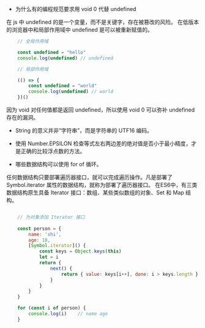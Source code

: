 

- 为什么有的编程规范要求用 void 0 代替 undefined

在 js 中 undefined 的是一个变量，而不是关键字，存在被篡改的风险。
在低版本的浏览器中和局部作用域中 undefined 是可以被重新赋值的。

```js
    // 全局作用域

    const undefined = "hello"
    console.log(undefined) // undefined

    // 局部作用域

    (() => {
        const undefined = "world"
        console.log(undefined) // world
    })()
```
因为 void 对任何值都是返回 undefined，所以使用 void 0 可以弥补 undefined 存在的漏洞。


- String 的意义并非“字符串”，而是字符串的 UTF16 编码。

- 使用 Number.EPSILON 检查等式左右两边差的绝对值是否小于最小精度，才是正确的比较浮点数的方法。

- 哪些数据结构可以使用 for of 循环。

任何数据结构只要部署遍历器接口，就可以完成遍历操作。凡是部署了 Symbol.iterator 属性的数据结构，就称为部署了遍历器接口。
在ES6中，有三类数据结构原生具备 Iterator 接口：数组、某些类似数组的对象、Set 和 Map 结构。

```js

	// 为对象添加 Iterator 接口
	
	const person = {
		name: 'shi',
		age: 18,
		[Symbol.iterator]() {
			const keys = Object.keys(this)
			let = i
			return {
				next() {
					return { value: keys[i++], done: i > keys.length }
				}
			}
		}
	}

	for (const i of person) {
	    console.log(i)    // name age
	} 
```